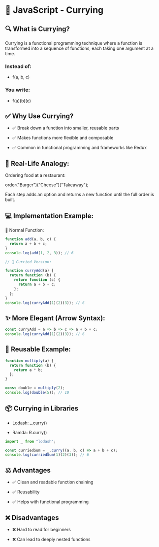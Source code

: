 # 📘 JavaScript - Currying  

## 🔍 What is Currying?
Currying is a functional programming technique where a function is transformed into a sequence of functions, each taking one argument at a time.

### Instead of:
- f(a, b, c)
### You write:
- f(a)(b)(c)

## ✅ Why Use Currying?
- ✅ Break down a function into smaller, reusable parts

- ✅ Makes functions more flexible and composable

- ✅ Common in functional programming and frameworks like Redux

## 🧠 Real-Life Analogy:
Ordering food at a restaurant:

order("Burger")("Cheese")("Takeaway");

Each step adds an option and returns a new function until the full order is built.

## 💻 Implementation Example:
🔹 Normal Function:
```js
function add(a, b, c) {
  return a + b + c;
}
console.log(add(1, 2, 3)); // 6

// 🔹 Curried Version:

function curryAdd(a) {
  return function (b) {
    return function (c) {
      return a + b + c;
    };
  };
}
console.log(curryAdd(1)(2)(3)); // 6
```

## ✨ More Elegant (Arrow Syntax):
```js
const curryAdd = a => b => c => a + b + c;
console.log(curryAdd(1)(2)(3)); // 6
```
## 🔄 Reusable Example:

```js
function multiply(a) {
  return function (b) {
    return a * b;
  };
}

const double = multiply(2);
console.log(double(5)); // 10
```
## 📦 Currying in Libraries
- Lodash: _.curry()

- Ramda: R.curry()
```js
import _ from "lodash";

const curriedSum = _.curry((a, b, c) => a + b + c);
console.log(curriedSum(1)(2)(3)); // 6
```

## ⚖️ Advantages
- ✅ Clean and readable function chaining

- ✅ Reusability

- ✅ Helps with functional programming

## ❌ Disadvantages
- ❌ Hard to read for beginners

- ❌ Can lead to deeply nested functions

